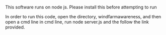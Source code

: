This software runs on node js.
Please install this before attempting to run

In order to run this code, open the directory, windfarmawareness, and then open a cmd line
in cmd line, run node server.js and the follow the link provided.
